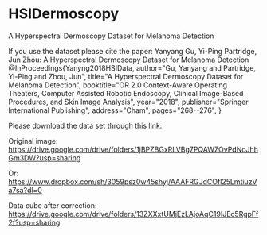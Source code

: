 # HSIDermoscopy
A Hyperspectral Dermoscopy Dataset for Melanoma Detection

If you use the dataset please cite the paper:
Yanyang Gu, Yi-Ping Partridge, Jun Zhou: A Hyperspectral Dermoscopy Dataset for Melanoma Detection
@InProceedings{Yanyng2018HSIData,
author="Gu, Yanyang and Partridge, Yi-Ping and Zhou, Jun",
title="A Hyperspectral Dermoscopy Dataset for Melanoma Detection",
booktitle="OR 2.0 Context-Aware Operating Theaters, Computer Assisted Robotic Endoscopy, Clinical Image-Based Procedures, and Skin Image Analysis",
year="2018",
publisher="Springer International Publishing",
address="Cham",
pages="268--276",
}

Please download the data set through this link:

Original image: https://drive.google.com/drive/folders/1jBPZBGxRLVBg7PQAWZOvPdNoJhhGm3DW?usp=sharing

Or: https://www.dropbox.com/sh/3059psz0w45shyj/AAAFRGJdCOfl25LmtiuzVa7sa?dl=0

Data cube after correction: https://drive.google.com/drive/folders/13ZXXxtUMjEzLAjoAqC19IJEc5RgpFf2f?usp=sharing
